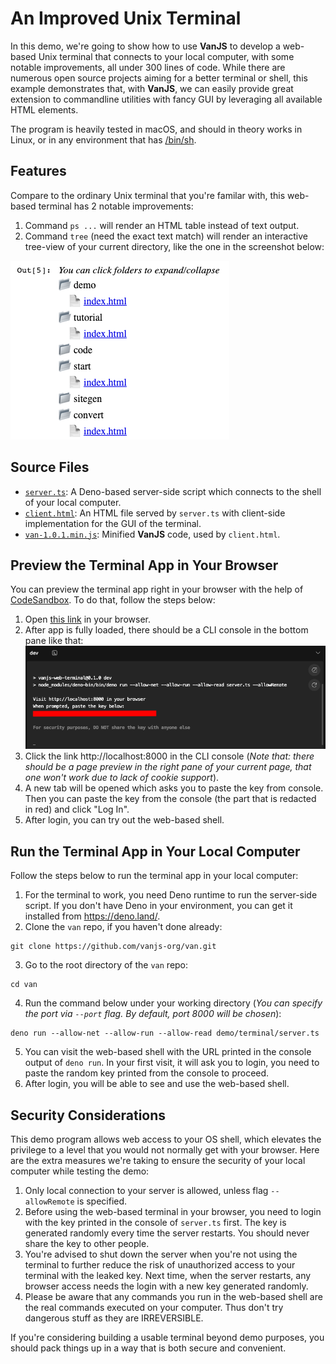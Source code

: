 # An Improved Unix Terminal

In this demo, we're going to show how to use **VanJS** to develop a web-based Unix terminal that connects to your local computer, with some notable improvements, all under 300 lines of code. While there are numerous open source projects aiming for a better terminal or shell, this example demonstrates that, with **VanJS**, we can easily provide great extension to commandline utilities with fancy GUI by leveraging all available HTML elements.

The program is heavily tested in macOS, and should in theory works in Linux, or in any environment that has [/bin/sh](https://en.wikipedia.org/wiki/Bourne_shell).

## Features

Compare to the ordinary Unix terminal that you're familar with, this web-based terminal has 2 notable improvements:

1. Command `ps ...` will render an HTML table instead of text output.
2. Command `tree` (need the exact text match) will render an interactive tree-view of your current directory, like the one in the screenshot below:

![Tree screenshot](tree_screenshot.png)

## Source Files

* [`server.ts`](https://github.com/vanjs-org/van/blob/main/demo/terminal/server.ts): A Deno-based server-side script which connects to the shell of your local computer.
* [`client.html`](https://github.com/vanjs-org/van/blob/main/demo/terminal/client.html): An HTML file served by `server.ts` with client-side implementation for the GUI of the terminal.
* [`van-1.0.1.min.js`](https://github.com/vanjs-org/van/blob/main/demo/terminal/van-1.0.1.min.js): Minified **VanJS** code, used by `client.html`.

## Preview the Terminal App in Your Browser

You can preview the terminal app right in your browser with the help of [CodeSandbox](https://codesandbox.io/). To do that, follow the steps below:

1. Open [this link](https://codesandbox.io/p/sandbox/github/vanjs-org/van/tree/main/demo/terminal) in your browser.
2. After app is fully loaded, there should be a CLI console in the bottom pane like that:
![CodeSandbox screenshot](codesandbox.png)
3. Click the link http://localhost:8000 in the CLI console (_Note that: there should be a page preview in the right pane of your current page, that one won't work due to lack of cookie support_).
4. A new tab will be opened which asks you to paste the key from console. Then you can paste the key from the console (the part that is redacted in red) and click "Log In".
5. After login, you can try out the web-based shell.

## Run the Terminal App in Your Local Computer

Follow the steps below to run the terminal app in your local computer:

1. For the terminal to work, you need Deno runtime to run the server-side script. If you don't have Deno in your environment, you can get it installed from https://deno.land/.
2. Clone the `van` repo, if you haven't done already:
```shell
git clone https://github.com/vanjs-org/van.git
```
3. Go to the root directory of the `van` repo:
```shell
cd van
```
4. Run the command below under your working directory (_You can specify the port via `--port` flag. By default, port 8000 will be chosen_):
```shell
deno run --allow-net --allow-run --allow-read demo/terminal/server.ts
```

5. You can visit the web-based shell with the URL printed in the console output of `deno run`. In your first visit, it will ask you to login, you need to paste the random key printed from the console to proceed.
6. After login, you will be able to see and use the web-based shell.

## Security Considerations

This demo program allows web access to your OS shell, which elevates the privilege to a level that you would not normally get with your browser. Here are the extra measures we're taking to ensure the security of your local computer while testing the demo:

1. Only local connection to your server is allowed, unless flag `--allowRemote` is specified.
2. Before using the web-based terminal in your browser, you need to login with the key printed in the console of `server.ts` first. The key is generated randomly every time the server restarts. You should never share the key to other people.
3. You're advised to shut down the server when you're not using the terminal to further reduce the risk of unauthorized access to your terminal with the leaked key. Next time, when the server restarts, any browser access needs the login with a new key generated randomly.
4. Please be aware that any commands you run in the web-based shell are the real commands executed on your computer. Thus don't try dangerous stuff as they are IRREVERSIBLE.

If you're considering building a usable terminal beyond demo purposes, you should pack things up in a way that is both secure and convenient.
